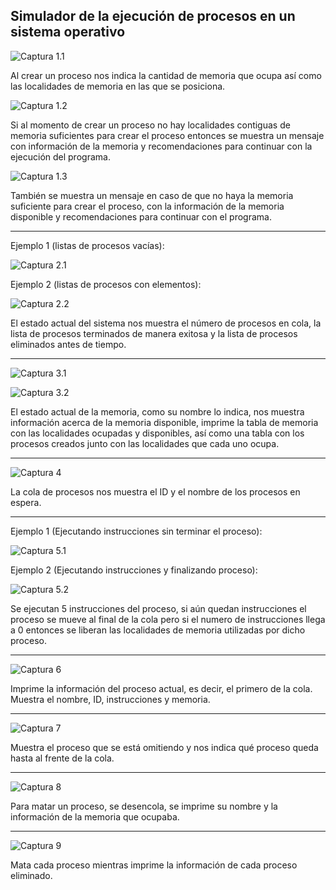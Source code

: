 ## Simulador de la ejecución de procesos en un sistema operativo

![Captura 1.1](screenshots/1_1.png)

Al crear un proceso nos indica la cantidad de memoria que ocupa así como las localidades de memoria en las que se posiciona.

![Captura 1.2](screenshots/1_2.png)

Si al momento de crear un proceso no hay localidades contiguas de memoria suficientes para crear el proceso entonces se muestra un mensaje con información de la memoria y recomendaciones para continuar con la ejecución del programa. 

![Captura 1.3](screenshots/1_3.png)

También se muestra un mensaje en caso de que no haya la memoria suficiente para crear el proceso, con la información de la memoria disponible y recomendaciones para continuar con el programa.

---

Ejemplo 1 (listas de procesos vacías):

![Captura 2.1](screenshots/2_1.png)

Ejemplo 2 (listas de procesos con elementos):

![Captura 2.2](screenshots/2_2.png)


El estado actual del sistema nos muestra el número de procesos en cola, la lista de procesos terminados de manera exitosa y la lista de procesos eliminados antes de tiempo.

---

![Captura 3.1](screenshots/3_1.png)

![Captura 3.2](screenshots/3_2.png)

El estado actual de la memoria, como su nombre lo indica, nos muestra información acerca de la memoria disponible, imprime la tabla de memoria con las localidades ocupadas y disponibles, así como una tabla con los procesos creados junto con las localidades que cada uno ocupa.

---

![Captura 4](screenshots/4.png)

La cola de procesos nos muestra el ID y el nombre de los procesos en espera.

---

Ejemplo 1 (Ejecutando instrucciones sin terminar el proceso):

![Captura 5.1](screenshots/5_1.png)

Ejemplo 2 (Ejecutando instrucciones y finalizando proceso):

![Captura 5.2](screenshots/5_2.png)

Se ejecutan 5 instrucciones del proceso, si aún quedan instrucciones el proceso se mueve al final de la cola pero si el numero de instrucciones llega a 0 entonces se liberan las localidades de memoria utilizadas por dicho proceso.

---

![Captura 6](screenshots/6.png)

Imprime la información del proceso actual, es decir, el primero de la cola.
Muestra el nombre, ID, instrucciones y memoria.

---

![Captura 7](screenshots/7.png)

Muestra el proceso que se está omitiendo y nos indica qué proceso queda hasta al frente de la cola.

---

![Captura 8](screenshots/8.png)

Para matar un proceso, se desencola, se imprime su nombre y la información de la memoria que ocupaba.

---

![Captura 9](screenshots/9.png)

Mata cada proceso mientras imprime la información de cada proceso eliminado.

